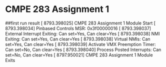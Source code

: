 # CMPE 283 Assignment 1
##first run result
[ 8793.398025] CMPE 283 Assignment 1 Module Start
[ 8793.398034] Pinbased Controls MSR: 0x3f00000016
[ 8793.398037]   External Interrupt Exiting: Can set=Yes, Can clear=Yes
[ 8793.398038]   NMI Exiting: Can set=Yes, Can clear=Yes
[ 8793.398038]   Virtual NMIs: Can set=Yes, Can clear=Yes
[ 8793.398039]   Activate VMX Preemption Timer: Can set=No, Can clear=Yes
[ 8793.398040]   Process Posted Interrupts: Can set=No, Can clear=Yes
[ 8797.950021] CMPE 283 Assignment 1 Module Exits

